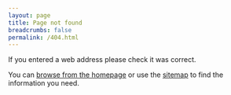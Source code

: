 ```yaml
---
layout: page
title: Page not found
breadcrumbs: false
permalink: /404.html
---
```

If you entered a web address please check it was correct.

You can [browse from the homepage](/) or use the [sitemap](/sitemap) to find the information you need.
